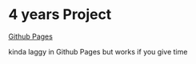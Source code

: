 # 4 years Project

[Github Pages](https://giuseppefilippin.github.io/4-years/)

kinda laggy in Github Pages but works if you give time 